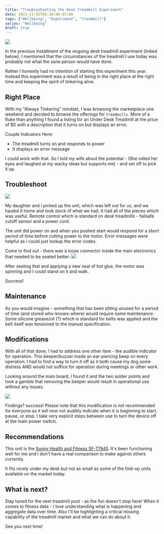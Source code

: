 ```yaml
---
title: "Troubleshooting the Desk Treadmill Experiment"
date: 2023-11-02T05:30:00-07:00
tags: ["Wellbeing", "Experiment", "treadmill"]
series: "Wellbeing"
draft: true
---
```


![](/images/underdesk.jpg)

In the previous installment of the ongoing desk treadmill experiment (linked below), I mentioned that the circumstances of the treadmill I use today was probably not what the sane person would have done.

Rather I honestly had no intention of starting this experiment this year. Instead this experiment was a result of being in the right place at the right time and keeping the spirit of tinkering alive.

## Right Place

With my "Always Tinkering" mindset, I was browsing the marketplace one weekend and decided to browse the offerings for `treadmills`. More of a fluke than anything I found a listing for an Under Desk Treadmill at the price of $0 with a description that it turns on but displays an error.

Couple Indicators Here:
- The treadmill turns on and responds to power
- It displays an error message

I could work with that. So I told my wife about the potential - (She rolled her eyes and laughed at my wacky ideas but supports me) - and set off to pick it up.

## Troubleshoot

![](/images/truck-bed-treadmill.jpg)

My daughter and I picked up the unit, which was left out for us, and we hauled it home and took stock of what we had. It had all of the pieces which was useful. Remote control which is standard on desk treadmills - failsafe cutoff sensor and a power cord.

The unit did power on and when you pushed start would respond for a short period of time before cutting power to the motor. Error messages were helpful as I could just lookup the error codes.

Come to find out - there was a loose connector inside the main electronics that needed to be seated better:
![](/images/treadmill-connector.jpg)

After seating that and applying a new seal of hot glue, the motor was spinning and I could stand on it and walk. 

Success!

## Maintenance

As you would imagine - something that has been sitting unused for a period of time (and stored who-knows-where) would require some maintenance. Some silicone grease/oil (?) which is standard for belts was applied and the belt itself was tensioned to the manual specification.

## Modifications

With all of that done, I had to address one other item - the audible indicator for operation. This beeper/buzzer made an ear-piercing beep on every operation. I had to find a way to turn it off as it both cause my dog some distress AND would not suffice for operation during meetings or other work.

Looking around the main board, I found it and the two solder points and took a gamble that removing the beeper would result in operational use without any issues.

![](/images/treadmill-beeper.jpg)

Findings? success! Please note that this modification is not recommended for everyone as it will now not audibly indicate when it is beginning to start, pause, or stop. I take very explicit steps between use to turn the device off at the main power switch.

## Recommendations

This unit is the [Sunny Health and Fitness SF-T7945](https://sunnyhealthfitness.com/products/walkstation-slim-flat-treadmill-for-under-desk-and-home-sf-t7945). It's been functioning well for me and I don't have a real comparison to make against others currently. 

It fits nicely under my desk but not as small as some of the fold-up units available on the market today. 

## What is next?

Stay tuned for the next treadmill post - as the fun doesn't stop here! When it comes to fitness data - I love understanding what is happening and aggregate data over time. Also I'll be highlighting a critical missing capability of the treadmill market and what we can do about it.

See you next time!
